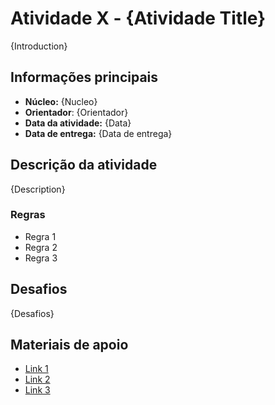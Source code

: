 # Atividade X - {Atividade Title}

{Introduction}

## Informações principais

* **Núcleo:** {Nucleo}
* **Orientador**: {Orientador}
* **Data da atividade:** {Data}
* **Data de entrega:** {Data de entrega}

## Descrição da atividade

{Description}

### Regras

* Regra 1
* Regra 2
* Regra 3

## Desafios

{Desafios}

## Materiais de apoio

* [Link 1](https://www.google.com)
* [Link 2](https://www.google.com)
* [Link 3](https://www.google.com)